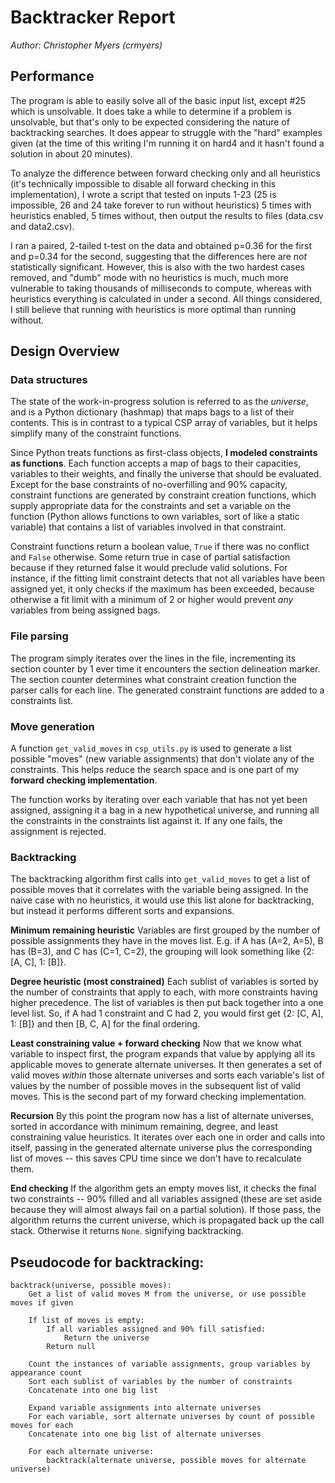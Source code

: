 # Backtracker Report

*Author: Christopher Myers (crmyers)*

## Performance

The program is able to easily solve all of the basic input list, except #25 which is unsolvable. It does take a while
to determine if a problem is unsolvable, but that's only to be expected considering the nature of backtracking searches.
It does appear to struggle with the "hard" examples given (at the time of this writing I'm running it on hard4 and it
hasn't found a solution in about 20 minutes).

To analyze the difference between forward checking only and all heuristics (it's technically impossible to disable
all forward checking in this implementation), I wrote a script that tested on inputs 1-23 (25 is impossible, 26 and
24 take forever to run without heuristics) 5 times with heuristics enabled, 5 times without, then output the results
to files (data.csv and data2.csv).

I ran a paired, 2-tailed t-test on the data and obtained p=0.36 for the first and p=0.34 for the second, suggesting that
the differences here are *not* statistically significant. However, this is also with the two hardest cases removed, and
"dumb" mode with no heuristics is much, much more vulnerable to taking thousands of milliseconds to compute, whereas
with heuristics everything is calculated in under a second. All things considered, I still believe that running with
heuristics is more optimal than running without.

## Design Overview
### Data structures

The state of the work-in-progress solution is referred to as the *universe*, and is a Python dictionary (hashmap)
that maps bags to a list of their contents. This is in contrast to a typical CSP array of variables, but it helps
simplify many of the constraint functions.

Since Python treats functions as first-class objects, **I modeled constraints as functions**. Each function accepts
a map of bags to their capacities, variables to their weights, and finally the universe that should be evaluated.
Except for the base constraints of no-overfilling and 90% capacity, constraint functions are generated by
constraint creation functions, which supply appropriate data for the constraints and set a variable on the function
(Python allows functions to own variables, sort of like a static variable) that contains a list of variables involved
in that constraint. 

Constraint functions return a boolean value, `True` if there was no conflict and `False` otherwise. Some return true
in case of partial satisfaction because if they returned false it would preclude valid solutions. For instance, if the
fitting limit constraint detects that not all variables have been assigned yet, it only checks if the maximum has been
exceeded, because otherwise a fit limit with a minimum of 2 or higher would prevent *any* variables from being assigned
bags.

### File parsing

The program simply iterates over the lines in the file, incrementing its section counter by 1 ever time it encounters
the section delineation marker. The section counter determines what constraint creation function the parser calls
for each line. The generated constraint functions are added to a constraints list.

### Move generation

A function `get_valid_moves` in `csp_utils.py` is used to generate a list possible "moves" (new variable assignments)
that don't violate any of the constraints. This helps reduce the search space and is one part of my **forward checking
implementation**.

The function works by iterating over each variable that has not yet been assigned, assigning it a bag in a new
hypothetical universe, and running all the constraints in the constraints list against it. If any one fails, the
assignment is rejected.

### Backtracking

The backtracking algorithm first calls into `get_valid_moves` to get a list of possible moves that it correlates
with the variable being assigned. In the naive case with no heuristics, it would use this list alone for backtracking,
but instead it performs different sorts and expansions.

**Minimum remaining heuristic** Variables are first grouped by the number of possible assignments they have in the moves
list. E.g. if A has (A=2, A=5), B has (B=3), and C has (C=1, C=2), the grouping will look something like
{2: [A, C], 1: [B]}.

**Degree heuristic (most constrained)** Each sublist of variables is sorted by the number of constraints that apply
to each, with more constraints having higher precedence. The list of variables is then put back together into a one level
list. So, if A had 1 constraint and C had 2, you would first get {2: [C, A], 1: [B]} and then [B, C, A] for the final
ordering.

**Least constraining value + forward checking** Now that we know what variable to inspect first, the program expands
that value by applying all its applicable moves to generate alternate universes. It then generates a set of valid
moves *within* those alternate universes and sorts each variable's list of values by the number of possible moves
in the subsequent list of valid moves. This is the second part of my forward checking implementation.

**Recursion** By this point the program now has a list of alternate universes, sorted in accordance with minimum
remaining, degree, and least constraining value heuristics. It iterates over each one in order and calls into itself,
passing in the generated alternate universe plus the corresponding list of moves -- this saves CPU time since we don't
have to recalculate them.

**End checking** If the algorithm gets an empty moves list, it checks the final two constraints -- 90% filled and all
variables assigned (these are set aside because they will almost always fail on a partial solution). If those pass,
the algorithm returns the current universe, which is propagated back up the call stack. Otherwise it returns `None`.
signifying backtracking.


## Pseudocode for backtracking:

    backtrack(universe, possible moves):
        Get a list of valid moves M from the universe, or use possible moves if given
        
        If list of moves is empty:
            If all variables assigned and 90% fill satisfied:
                Return the universe
            Return null
        
        Count the instances of variable assignments, group variables by appearance count
        Sort each sublist of variables by the number of constraints
        Concatenate into one big list
        
        Expand variable assignments into alternate universes
        For each variable, sort alternate universes by count of possible moves for each 
        Concatenate into one big list of alternate universes
        
        For each alternate universe:
            backtrack(alternate universe, possible moves for alternate universe)
    